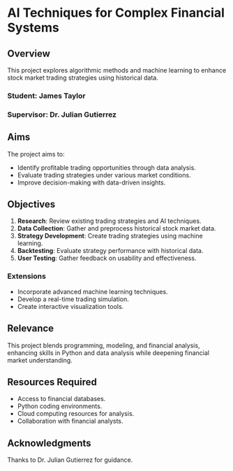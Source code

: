 # AI Techniques for Complex Financial Systems

## Overview

This project explores algorithmic methods and machine learning to enhance stock market trading strategies using historical data.

### Student: James Taylor  
### Supervisor: Dr. Julian Gutierrez  

## Aims

The project aims to:

- Identify profitable trading opportunities through data analysis.
- Evaluate trading strategies under various market conditions.
- Improve decision-making with data-driven insights.

## Objectives

1. **Research**: Review existing trading strategies and AI techniques.
2. **Data Collection**: Gather and preprocess historical stock market data.
3. **Strategy Development**: Create trading strategies using machine learning.
4. **Backtesting**: Evaluate strategy performance with historical data.
5. **User Testing**: Gather feedback on usability and effectiveness.

### Extensions

- Incorporate advanced machine learning techniques.
- Develop a real-time trading simulation.
- Create interactive visualization tools.

## Relevance

This project blends programming, modeling, and financial analysis, enhancing skills in Python and data analysis while deepening financial market understanding.

## Resources Required

- Access to financial databases.
- Python coding environments.
- Cloud computing resources for analysis.
- Collaboration with financial analysts.

## Acknowledgments

Thanks to Dr. Julian Gutierrez for guidance.

